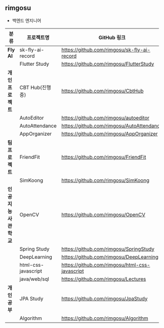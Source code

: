 ## rimgosu
- 백엔드 엔지니어


| **분류**          | **프로젝트명**        | **GitHub 링크**                                       |
|-------------------|----------------------|------------------------------------------------------|
| **Fly AI**        | sk-fly-ai-record     | <https://github.com/rimgosu/sk-fly-ai-record>   |
|                   | Flutter Study        | <https://github.com/rimgosu/FlutterStudy>       |
| **개인프로젝트**   | CBT Hub(진행 중)     | <https://github.com/rimgosu/CbtHub>            |
|                   | AutoEditor           | <https://github.com/rimgosu/autoeditor>        |
|                   | AutoAttendance       | <https://github.com/rimgosu/AutoAttendance>    |
|                   | AppOrganizer         | <https://github.com/rimgosu/AppOrganizer>      |
| **팀프로젝트**     | FriendFit            | <https://github.com/rimgosu/FriendFit>         |
|                   | SimKoong             | <https://github.com/rimgosu/SimKoong>          |
| **인공지능사관학교** | OpenCV              | <https://github.com/rimgosu/OpenCV>           |
|                   | Spring Study         | <https://github.com/rimgosu/SpringStudy>       |
|                   | DeepLearning         | <https://github.com/rimgosu/DeepLearning>      |
|                   | html-css-javascript  | <https://github.com/rimgosu/html-css-javascript>|
|                   | java/web/sql         | <https://github.com/rimgosu/Lectures>          |
| **개인공부**       | JPA Study            | <https://github.com/rimgosu/JpaStudy>          |
|                   | Algorithm            | <https://github.com/rimgosu/Algorithm>         |

